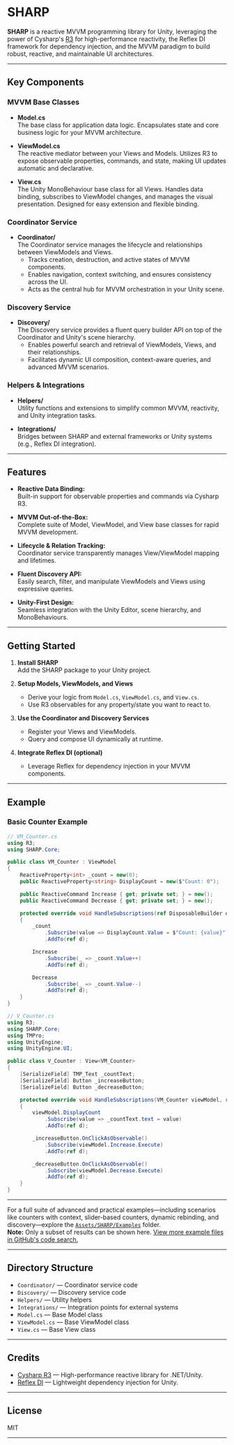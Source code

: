 # SHARP

**SHARP** is a reactive MVVM programming library for Unity, leveraging the power of Cysharp's [R3](https://github.com/Cysharp/R3) for high-performance reactivity, the Reflex DI framework for dependency injection, and the MVVM paradigm to build robust, reactive, and maintainable UI architectures.

---

## Key Components

### MVVM Base Classes

- **Model.cs**  
  The base class for application data logic. Encapsulates state and core business logic for your MVVM architecture.

- **ViewModel.cs**  
  The reactive mediator between your Views and Models. Utilizes R3 to expose observable properties, commands, and state, making UI updates automatic and declarative.

- **View.cs**  
  The Unity MonoBehaviour base class for all Views. Handles data binding, subscribes to ViewModel changes, and manages the visual presentation. Designed for easy extension and flexible binding.

### Coordinator Service

- **Coordinator/**  
  The Coordinator service manages the lifecycle and relationships between ViewModels and Views.  
  - Tracks creation, destruction, and active states of MVVM components.
  - Enables navigation, context switching, and ensures consistency across the UI.
  - Acts as the central hub for MVVM orchestration in your Unity scene.

### Discovery Service

- **Discovery/**  
  The Discovery service provides a fluent query builder API on top of the Coordinator and Unity's scene hierarchy.
  - Enables powerful search and retrieval of ViewModels, Views, and their relationships.
  - Facilitates dynamic UI composition, context-aware queries, and advanced MVVM scenarios.

### Helpers & Integrations

- **Helpers/**  
  Utility functions and extensions to simplify common MVVM, reactivity, and Unity integration tasks.

- **Integrations/**  
  Bridges between SHARP and external frameworks or Unity systems (e.g., Reflex DI integration).

---

## Features

- **Reactive Data Binding:**  
  Built-in support for observable properties and commands via Cysharp R3.

- **MVVM Out-of-the-Box:**  
  Complete suite of Model, ViewModel, and View base classes for rapid MVVM development.

- **Lifecycle & Relation Tracking:**  
  Coordinator service transparently manages View/ViewModel mapping and lifetimes.

- **Fluent Discovery API:**  
  Easily search, filter, and manipulate ViewModels and Views using expressive queries.

- **Unity-First Design:**  
  Seamless integration with the Unity Editor, scene hierarchy, and MonoBehaviours.

---

## Getting Started

1. **Install SHARP**  
   Add the SHARP package to your Unity project.

2. **Setup Models, ViewModels, and Views**  
   - Derive your logic from `Model.cs`, `ViewModel.cs`, and `View.cs`.
   - Use R3 observables for any property/state you want to react to.

3. **Use the Coordinator and Discovery Services**  
   - Register your Views and ViewModels.
   - Query and compose UI dynamically at runtime.

4. **Integrate Reflex DI (optional)**  
   - Leverage Reflex for dependency injection in your MVVM components.

---

## Example

### Basic Counter Example

```csharp
// VM_Counter.cs
using R3;
using SHARP.Core;

public class VM_Counter : ViewModel
{
    ReactiveProperty<int> _count = new(0);
    public ReactiveProperty<string> DisplayCount = new($"Count: 0");

    public ReactiveCommand Increase { get; private set; } = new();
    public ReactiveCommand Decrease { get; private set; } = new();

    protected override void HandleSubscriptions(ref DisposableBuilder d)
    {
        _count
            .Subscribe(value => DisplayCount.Value = $"Count: {value}")
            .AddTo(ref d);

        Increase
            .Subscribe(_ => _count.Value++)
            .AddTo(ref d);

        Decrease
            .Subscribe(_ => _count.Value--)
            .AddTo(ref d);
    }
}

// V_Counter.cs
using R3;
using SHARP.Core;
using TMPro;
using UnityEngine;
using UnityEngine.UI;

public class V_Counter : View<VM_Counter>
{
    [SerializeField] TMP_Text _countText;
    [SerializeField] Button _increaseButton;
    [SerializeField] Button _decreaseButton;

    protected override void HandleSubscriptions(VM_Counter viewModel, ref DisposableBuilder d)
    {
        viewModel.DisplayCount
            .Subscribe(value => _countText.text = value)
            .AddTo(ref d);

        _increaseButton.OnClickAsObservable()
            .Subscribe(viewModel.Increase.Execute)
            .AddTo(ref d);

        _decreaseButton.OnClickAsObservable()
            .Subscribe(viewModel.Decrease.Execute)
            .AddTo(ref d);
    }
}
```

---

For a full suite of advanced and practical examples—including scenarios like counters with context, slider-based counters, dynamic rebinding, and discovery—explore the [`Assets/SHARP/Examples`](https://github.com/CristianRos/SHARP/tree/main/Assets/SHARP/Examples) folder.  
**Note:** Only a subset of results can be shown here. [View more example files in GitHub's code search.](https://github.com/search?q=repo%3ACristianRos%2FSHARP+path%3A%2FAssets%2FSHARP%2FExamples%2F&type=code)

---

## Directory Structure

- `Coordinator/` — Coordinator service code
- `Discovery/` — Discovery service code
- `Helpers/` — Utility helpers
- `Integrations/` — Integration points for external systems
- `Model.cs` — Base Model class
- `ViewModel.cs` — Base ViewModel class
- `View.cs` — Base View class

---

## Credits

- [Cysharp R3](https://github.com/Cysharp/R3) — High-performance reactive library for .NET/Unity.
- [Reflex DI](https://github.com/zaafar/Reflex) — Lightweight dependency injection for Unity.

---

## License

MIT

---